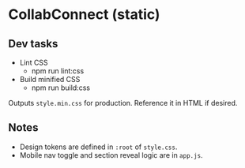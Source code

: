 # CollabConnect (static)

## Dev tasks
- Lint CSS
  - npm run lint:css
- Build minified CSS
  - npm run build:css

Outputs `style.min.css` for production. Reference it in HTML if desired.

## Notes
- Design tokens are defined in `:root` of `style.css`.
- Mobile nav toggle and section reveal logic are in `app.js`.

